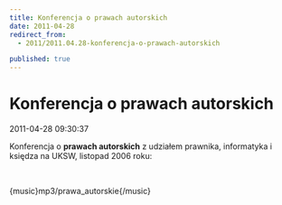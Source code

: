 ```yaml
---
title: Konferencja o prawach autorskich
date: 2011-04-28
redirect_from: 
  - 2011/2011.04.28-konferencja-o-prawach-autorskich

published: true
---
```




# Konferencja o prawach autorskich

<time>2011-04-28 09:30:37</time>


Konferencja o **prawach autorskich** z udziałem prawnika, informatyka i księdza na UKSW, listopad 2006 roku:


 


{music}mp3/prawa_autorskie{/music}


<!--{{json:{"created_date":"2011-04-28 09:30:37","publish_down":"0000-00-00 00:00:00","id":"139"}}}-->